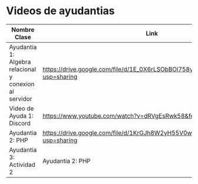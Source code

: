 # Videos de ayudantias 

| Nombre Clase | Link |
|--------------|------|
|Ayudantia 1: Algebra relacional y conexion al servidor | https://drive.google.com/file/d/1E_0X6rLSObBOl758yfAVFFeG6ngiytCS/view?usp=sharing |
|Video de Ayuda 1: Discord | https://www.youtube.com/watch?v=dRVgEsRwk58&feature=youtu.be |
|Ayudantia 2: PHP | https://drive.google.com/file/d/1KrGJh8W2yH55V0w5nHlKljV6t03L6f_l/view?usp=sharing |
|Ayudantia 3: Actividad 2 | Ayudantia 2: PHP | https://drive.google.com/file/d/1KrGJh8W2yH55V0w5nHlKljV6t03L6f_l/view?usp=sharing  |
